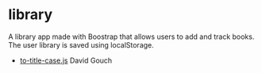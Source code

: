 # library
A library app made with Boostrap that allows users to add and track books. The user library is saved using localStorage.


- [to-title-case.js](https://github.com/gouch/to-title-case) David Gouch 
